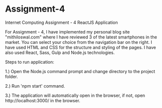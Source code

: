 # Assignment-4
Internet Computing Assignment - 4 ReactJS Application

For Assignment - 4, I have implemented my personal blog site "mithiloswal.com" where I have reviewed 3 of the latest smartphones in the market. You can select your choice from the navigation bar on the right.
I have used HTML and CSS for the structure and styling of the pages. I have also used React, Sass, Gulp and Node.js technologies.

Steps to run application:

1.) Open the Node.js command prompt and change directory to the project folder.

2.) Run 'npm start' command.

3.) The application will automatically open in the browser, if not, open http://localhost:3000/ in the browser.

